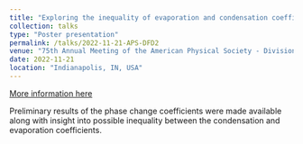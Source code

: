```yaml
---
title: "Exploring the inequality of evaporation and condensation coefficients based on ISS experiments"
collection: talks
type: "Poster presentation"
permalink: /talks/2022-11-21-APS-DFD2
venue: "75th Annual Meeting of the American Physical Society - Division of Fluid Dynamics (APS DFD)"
date: 2022-11-21
location: "Indianapolis, IN, USA"
---
```


[More information here](https://meetings.aps.org/Meeting/DFD22/Session/S01.133)

Preliminary results of the phase change coefficients were made available along with insight into possible inequality between the condensation and evaporation coefficients.
